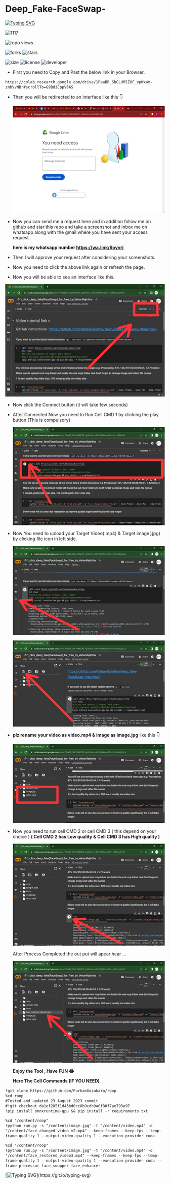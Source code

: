 # Deep_Fake-FaceSwap-

[![Typing SVG](https://readme-typing-svg.demolab.com?font=Space+Grotesk&pause=1000&color=1AF72F&random=false&width=435&lines=Redy+to+Experience+;Next+Generation+Technology;Ya+Its+DeepFake+Technology)](https://git.io/typing-svg)


![1117](1117.gif)






 ![repo views](https://hits.seeyoufarm.com/api/count/incr/badge.svg?url=https%3A%2F%2Fgithub.com%2FVehanRajintha%2FDeep_Fake-FaceSwap-&count_bg=%2379C83D&title_bg=%23555555&icon=gitpod.svg&icon_color=%23E7E7E7&title=Views&edge_flat=false)


![forks](https://img.shields.io/github/forks/VehanRajintha/Deep_Fake-FaceSwap-?label=Forks&style=social)
![stars](https://img.shields.io/github/stars/VehanRajintha/Deep_Fake-FaceSwap-?style=social)

![size](https://img.shields.io/github/repo-size/VehanRajintha/Deep_Fake-FaceSwap-?color=purple&label=Repo%20Size&style=plastic)
![license](https://img.shields.io/github/license/VehanRajintha/Deep_Fake-FaceSwap-?color=purple&label=License&style=plastic)
![developer](https://img.shields.io/static/v1?label=Author&message=Vehan%20Rajintha&color=purple&style=plastic)


- First you need to Copy and Past the below link in your Browser.

````
https://colab.research.google.com/drive/1PaaBR_SbCLHMlZHF_vpWx4m-znbVvNBr#scrollTo=G9BdiCppV6AS
````

- Then you will be redirected to an interface like this 👇

  ![pic](pic.jpg)

- Now you can send me a request here and in addition follow me on github and star this repo and take a screenshot and inbox me on 
  whatsapp along with the gmail where you have sent your access request.
  
  **here is my whatsapp number https://wa.link/9oyvrj**

-  Then I will approve your request after considering your screenshots.
-  Now you need to click the above link again or refresh the page.
-  Now you will be able to see an interface like this.
  
  ![pic2](pic2.jpg)

- Now click the Connect button (it will take few seconds)
  
- After Connected Now you need to Run Cell CMD 1 by clicking the play button (This is compulsory)

  ![pic3](pic3.jpg)


- Now You need to upload your Target Video(.mp4) & Target image(.jpg) by clicking file icon in left side.

    ![pic4](pic4.jpg)
  
    ![pic5](pic5.jpg)

- **plz rename your video as video.mp4 & image as image.jpg** like this 👇
 
    
  ![pic6](pic6.jpg)

- Now you need to run cell CMD 2 or cell CMD 3 ( this depend on your choice )
    **( Cell CMD 2 has Low quality & Cell CMD 3 has High quality )**


  ![pic7](pic7.jpg)

  After Process Completed the out put will apear hear ...

  ![pic8](pic8.jpg)

  **Enjoy the Tool , Have FUN 😂**

  **Here The Cell Commands (IF YOU NEED)**
  
````
!git clone https://github.com/FurkanGozukara/roop
%cd roop
#Tested and updated 23 August 2023 commit
#!git checkout da1ef285f1d43bd0cc8b9cdb9a0f80f7ae793a97
!pip install onnxruntime-gpu && pip install -r requirements.txt
````

 ````
%cd "/content/roop"
!python run.py -s "/content/image.jpg" -t "/content/video.mp4" -o "/content/face_changed_video_v2.mp4" --keep-frames --keep-fps --temp-frame-quality 1 --output-video-quality 1 --execution-provider cuda
````

````
%cd "/content/roop"
!python run.py -s "/content/image.jpg" -t "/content/video.mp4" -o "/content/face_restored_video3.mp4" --keep-frames --keep-fps --temp-frame-quality 1 --output-video-quality 1 --execution-provider cuda --frame-processor face_swapper face_enhancer
````

  [![Typing SVG](https://readme-typing-svg.demolab.com?font=Space+Grotesk&pause=1000&color=F73E07&random=false&width=435&lines=%F0%9F%9A%AB+This+Does+not+Support+Porn+content+;I+am+not+responsible+for+any+actions+you+take+;using+this+Tool+...)](https://git.io/typing-svg)
  

  


